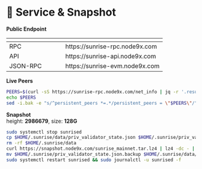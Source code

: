 # 💾 Service & Snapshot

**Public Endpoint**

<table data-header-hidden><thead><tr><th width="133.33331298828125"></th><th></th></tr></thead><tbody><tr><td>RPC</td><td>https://sunrise-rpc.node9x.com</td></tr><tr><td>API</td><td>https://sunrise-api.node9x.com</td></tr><tr><td>JSON-RPC</td><td>https://sunrise-evm.node9x.com</td></tr></tbody></table>

**Live Peers**

```bash
PEERS=$(curl -sS https://sunrise-rpc.node9x.com/net_info | jq -r '.result.peers[] | "\(.node_info.id)@\(.remote_ip):\(.node_info.listen_addr)"' | awk -F ':' '{print $1":"$(NF)}' | paste -sd, -)
echo $PEERS
sed -i.bak -e "s/^persistent_peers *=.*/persistent_peers = \"$PEERS\"/" $HOME/.sunrise/config/config.toml
```

**Snapshot**\
height: **2986679**, size: **128G**

```bash
sudo systemctl stop sunrised
cp $HOME/.sunrise/data/priv_validator_state.json $HOME/.sunrise/priv_validator_state.json.backup
rm -rf $HOME/.sunrise/data
curl https://snapshot.node9x.com/sunrise_mainnet.tar.lz4 | lz4 -dc - | tar -xf - -C $HOME/.sunrise
mv $HOME/.sunrise/priv_validator_state.json.backup $HOME/.sunrise/data/priv_validator_state.json
sudo systemctl restart sunrised && sudo journalctl -u sunrised -f
```
